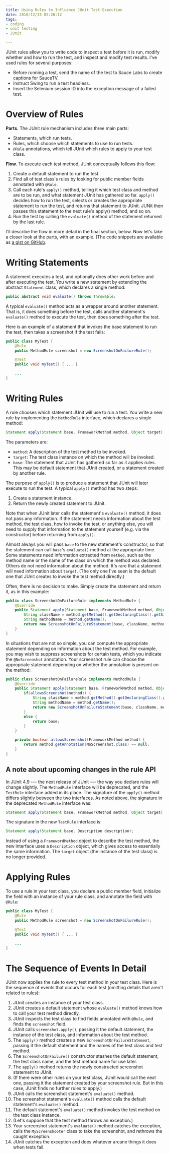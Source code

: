 ```yaml
--- 
title: Using Rules to Influence JUnit Test Execution
date: 2010/12/15 05:26:12
tags: 
- coding
- unit testing
- JUnit

---
```


JUnit rules allow you to write code to inspect a test before it is run,
modify whether and how to run the test,
and inspect and modify test results.
I've used rules for several purposes:

 - Before running a test, send the name of the test to Sauce Labs to create captions for SauceTV.
 - Instruct Swing to run a test headless.
 - Insert the Selenium session ID into the exception message of a failed test.
</ul>

# Overview of Rules

**Parts.**
The JUnit rule mechanism includes three main parts:

 - Statements,
   which run tests.
 - Rules,
   which choose which statements to use to run tests.
 - `@Rule` annotations,
    which tell JUnit which rules to apply to your test class.

**Flow.**
To execute each test method,
JUnit conceptually follows this flow:

 1. Create a default statement to run the test.
 1. Find all of test class's rules
    by looking for public member fields annotated with `@Rule`.
 1. Call each rule's `apply()` method,
    telling it which test class and method are to be run,
    and what statement JUnit has gathered so far.
    `apply()` decides how to run the test,
    selects or creates the appropriate statement to run the test,
    and returns that statement to JUnit.
    JUNit then passes this statement to the next rule's apply() method,
    and so on.
 1. Run the test by calling the `evaluate()` method
    of the statement returned by the last rule.

I'll describe the flow in more detail in the final section,
below.
Now let's take a closer look at the parts,
with an example.
(The code snippets are available as
[a gist on GitHub](https://gist.github.com/741341).

# Writing Statements

A statement executes a test,
and optionally does other work before and after executing the test.
You write a new statement by extending the abstract `Statement` class,
which declares a single method:

```java
public abstract void evaluate() throws Throwable;
```

A typical `evaluate()` method
acts as a wrapper around another statement.
That is,
it does something before the test,
calls another statement's `evaluate()` method to execute the test,
then does something after the test.

Here is an example of a statement
that invokes the base statement to run the test,
then takes a screenshot if the test fails:

```java
public class MyTest {
    @Rule
    public MethodRule screenshot = new ScreenshotOnFailureRule();

    @Test
    public void myTest() { ... }

    ...
}
```

# Writing Rules

A rule chooses which statement JUnit will use to run a test.
You write a new rule by implementing the `MethodRule` interface,
which declares a single method:

```java
Statement apply(Statement base, FrameworkMethod method, Object target);
```

The parameters are:

 - `method`:
    A description of the test method to be invoked.
 - `target`:
    The test class instance on which the method will be invoked.
 - `base`:
    The statement that JUnit has gathered so far as it applies rules.
    This may be default statement that JUnit created,
    or a statement created by another rule.

The purpose of `apply()`
is to produce a statement
that JUnit will later execute to run the test.
A typical `apply()` method has two steps:

 1. Create a statement instance.
 1. Return the newly created statement to JUnit.

Note that when JUnit later calls the statement's `evaluate()` method,
it does not pass any information.
If the statement needs information about the test method,
the test class,
how to invoke the test,
or anything else, you will need to supply that information
to the statement yourself
(e.g. via the constructor)
before returning from `apply()`.

Almost always you will pass `base` to the new statement's constructor,
so that the statement can call `base`'s `evaluate()` method
at the appropriate time.
Some statements need information extracted from `method`,
such as the method name or the name of the class
on which the method was declared.
Others do not need information about the method.
It's rare that a statement will need information about `target`.
(The only one I've seen is the default one
that JUnit creates to invoke the test method directly.)

Often,
there is no decision to make.
Simply create the statement and return it,
as in this example:

```java
public class ScreenshotOnFailureRule implements MethodRule {
    @Override
    public Statement apply(Statement base, FrameworkMethod method, Object target) {
        String className = method.getMethod().getDeclaringClass().getSimpleName();
        String methodName = method.getName();
        return new ScreenshotOnFailureStatement(base, className, methodName);
    }
}
```


In situations that are not so simple,
you can compute the appropriate statement
depending on information about the test method.
For example,
you may wish to suppress screenshots for certain tests,
which you indicate the `@NoScreenshot` annotation.
Your screenshot rule can choose the appropriate statement
depending on whether the annotation is present on the method:

```java
public class ScreenshotOnFailureRule implements MethodRule {
    @Override
    public Statement apply(Statement base, FrameworkMethod method, Object target) {
        if(allowsScreenshot(method)) {
            String className = method.getMethod().getDeclaringClass().getSimpleName();
            String methodName = method.getName();
            return new ScreenshotOnFailureStatement(base, className, methodName);
        }
        else {
            return base;
        }
    }

    private boolean allowsScreenshot(FrameworkMethod method) {
        return method.getAnnotation(NoScreenshot.class) == null;
    }
}
```


## A note about upcoming changes in the rule API

In JUnit 4.9
--- the next release of JUnit ---
the way you declare rules will change slightly.
The `MethodRule` interface will be deprecated,
and the `TestRule` interface added in its place.
The signature of the `apply()` method
differs slightly between the two interfaces.
As noted above,
the signature in the deprecated `MethodRule` interface was:

```java
Statement apply(Statement base, FrameworkMethod method, Object target);
```

The signature in the new `TestRule` interface is:

```java
Statement apply(Statement base, Description description);
```
Instead of using a `FramewordMethod` object
to describe the test method,
the new interface uses a `Description` object,
which gives access to essentially the same information.
The `target` object
(the instance of the test class)
is no longer provided.

# Applying Rules

To use a rule in your test class,
you declare a public member field,
initialize the field with an instance of your rule class,
and annotate the field with `@Rule`:

```java
public class MyTest {
    @Rule
    public MethodRule screenshot = new ScreenshotOnFailureRule();

    @Test
    public void myTest() { ... }

    ...
}
```

# The Sequence of Events In Detail

JUnit now applies the rule to every test method in your test class.
Here is the sequence of events that occurs for each test
(omitting details that aren't related to rules):

 1. JUnit creates an instance of your test class.
 1. JUnit creates a default statement
    whose `evaluate()` method
    knows how to call your test method directly.
 1. JUnit inspects the test class
    to find fields annotated with `@Rule`,
    and finds the `screenshot` field.
 1. JUnit calls `screenshot.apply()`,
    passing it the default statement,
    the instance of the test class,
    and information about the test method.
 1. The `apply()` method
    creates a new `ScreenshotOnFailureStatement`,
    passing it the default statement
    and the names of the test class and test method.
 1. The `ScreenshotOnFailure()` constructor
    stashes the default statement,
    the test class name,
    and the test method name for use later.
 1. The `apply()` method
    returns the newly constructed screenshot statement to JUnit.
 1. (If there were other rules on your test class,
    JUnit would call the next one,
    passing it the statement created by your screenshot rule.
    But in this case,
    JUnit finds no further rules to apply.)
 1. JUnit calls the screenshot statement's `evaluate()` method.
 1. The screenshot statement's `evaluate()` method
    calls the default statement's `evaluate()` method.
 1. The default statement's `evaluate()` method
    invokes the test method on the test class instance.
 1. (Let's suppose that the test method throws an exception.)
 1. Your screenshot statement's `evaluate()` method
    catches the exception,
    calls the `MyScreenshooter` class to take the screenshot,
    and rethrows the caught exception.
 1. JUnit catches the exception
    and does whatever arcane things it does when tests fail.
